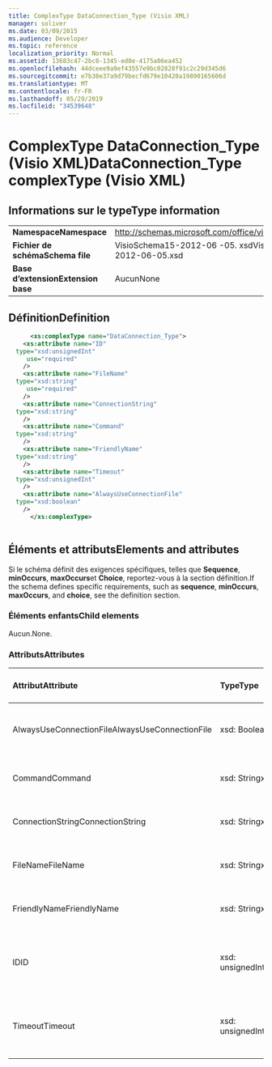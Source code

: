 ```yaml
---
title: ComplexType DataConnection_Type (Visio XML)
manager: soliver
ms.date: 03/09/2015
ms.audience: Developer
ms.topic: reference
localization_priority: Normal
ms.assetid: 13683c47-2bc8-1345-ed0e-4175a06ea452
ms.openlocfilehash: 44dceee9a9ef43557e9bc02828f91c2c29d345d6
ms.sourcegitcommit: e7b38e37a9d79becfd679e10420a19890165606d
ms.translationtype: MT
ms.contentlocale: fr-FR
ms.lasthandoff: 05/29/2019
ms.locfileid: "34539648"
---
```

# <a name="dataconnectiontype-complextype-visio-xml"></a><span data-ttu-id="e9f6d-102">ComplexType DataConnection_Type (Visio XML)</span><span class="sxs-lookup"><span data-stu-id="e9f6d-102">DataConnection_Type complexType (Visio XML)</span></span>

## <a name="type-information"></a><span data-ttu-id="e9f6d-103">Informations sur le type</span><span class="sxs-lookup"><span data-stu-id="e9f6d-103">Type information</span></span>

|||
|:-----|:-----|
|<span data-ttu-id="e9f6d-104">**Namespace**</span><span class="sxs-lookup"><span data-stu-id="e9f6d-104">**Namespace**</span></span> <br/> |http://schemas.microsoft.com/office/visio/2011/1/core  <br/> |
|<span data-ttu-id="e9f6d-105">**Fichier de schéma**</span><span class="sxs-lookup"><span data-stu-id="e9f6d-105">**Schema file**</span></span> <br/> |<span data-ttu-id="e9f6d-106">VisioSchema15-2012-06 -05. xsd</span><span class="sxs-lookup"><span data-stu-id="e9f6d-106">VisioSchema15-2012-06-05.xsd</span></span>  <br/> |
|<span data-ttu-id="e9f6d-107">**Base d’extension**</span><span class="sxs-lookup"><span data-stu-id="e9f6d-107">**Extension base**</span></span> <br/> |<span data-ttu-id="e9f6d-108">Aucun</span><span class="sxs-lookup"><span data-stu-id="e9f6d-108">None</span></span>  <br/> |
   
## <a name="definition"></a><span data-ttu-id="e9f6d-109">Définition</span><span class="sxs-lookup"><span data-stu-id="e9f6d-109">Definition</span></span>

```XML
      <xs:complexType name="DataConnection_Type">
    <xs:attribute name="ID"
  type="xsd:unsignedInt"
     use="required"
    />
    <xs:attribute name="FileName"
  type="xsd:string"
     use="required"
    />
    <xs:attribute name="ConnectionString"
  type="xsd:string"
    />
    <xs:attribute name="Command"
  type="xsd:string"
    />
    <xs:attribute name="FriendlyName"
  type="xsd:string"
    />
    <xs:attribute name="Timeout"
  type="xsd:unsignedInt"
    />
    <xs:attribute name="AlwaysUseConnectionFile"
  type="xsd:boolean"
    />
      </xs:complexType>
      
```

## <a name="elements-and-attributes"></a><span data-ttu-id="e9f6d-110">Éléments et attributs</span><span class="sxs-lookup"><span data-stu-id="e9f6d-110">Elements and attributes</span></span>

<span data-ttu-id="e9f6d-111">Si le schéma définit des exigences spécifiques, telles que **Sequence**, **minOccurs**, **maxOccurs**et **Choice**, reportez-vous à la section définition.</span><span class="sxs-lookup"><span data-stu-id="e9f6d-111">If the schema defines specific requirements, such as **sequence**, **minOccurs**, **maxOccurs**, and **choice**, see the definition section.</span></span> 
  
### <a name="child-elements"></a><span data-ttu-id="e9f6d-112">Éléments enfants</span><span class="sxs-lookup"><span data-stu-id="e9f6d-112">Child elements</span></span>

<span data-ttu-id="e9f6d-113">Aucun.</span><span class="sxs-lookup"><span data-stu-id="e9f6d-113">None.</span></span>
  
### <a name="attributes"></a><span data-ttu-id="e9f6d-114">Attributs</span><span class="sxs-lookup"><span data-stu-id="e9f6d-114">Attributes</span></span>

|<span data-ttu-id="e9f6d-115">**Attribut**</span><span class="sxs-lookup"><span data-stu-id="e9f6d-115">**Attribute**</span></span>|<span data-ttu-id="e9f6d-116">**Type**</span><span class="sxs-lookup"><span data-stu-id="e9f6d-116">**Type**</span></span>|<span data-ttu-id="e9f6d-117">**Obligatoire**</span><span class="sxs-lookup"><span data-stu-id="e9f6d-117">**Required**</span></span>|<span data-ttu-id="e9f6d-118">**Description**</span><span class="sxs-lookup"><span data-stu-id="e9f6d-118">**Description**</span></span>|<span data-ttu-id="e9f6d-119">**Valeurs possibles**</span><span class="sxs-lookup"><span data-stu-id="e9f6d-119">**Possible values**</span></span>|
|:-----|:-----|:-----|:-----|:-----|
|<span data-ttu-id="e9f6d-120">AlwaysUseConnectionFile</span><span class="sxs-lookup"><span data-stu-id="e9f6d-120">AlwaysUseConnectionFile</span></span>  <br/> |<span data-ttu-id="e9f6d-121">xsd: Boolean</span><span class="sxs-lookup"><span data-stu-id="e9f6d-121">xsd:boolean</span></span>  <br/> |<span data-ttu-id="e9f6d-122">facultatif</span><span class="sxs-lookup"><span data-stu-id="e9f6d-122">optional</span></span>  <br/> ||<span data-ttu-id="e9f6d-123">Valeurs du type xsd: Boolean.</span><span class="sxs-lookup"><span data-stu-id="e9f6d-123">Values of the xsd:boolean type.</span></span>  <br/> |
|<span data-ttu-id="e9f6d-124">Command</span><span class="sxs-lookup"><span data-stu-id="e9f6d-124">Command</span></span>  <br/> |<span data-ttu-id="e9f6d-125">xsd: String</span><span class="sxs-lookup"><span data-stu-id="e9f6d-125">xsd:string</span></span>  <br/> |<span data-ttu-id="e9f6d-126">facultatif</span><span class="sxs-lookup"><span data-stu-id="e9f6d-126">optional</span></span>  <br/> ||<span data-ttu-id="e9f6d-127">Valeurs du type xsd: String.</span><span class="sxs-lookup"><span data-stu-id="e9f6d-127">Values of the xsd:string type.</span></span>  <br/> |
|<span data-ttu-id="e9f6d-128">ConnectionString</span><span class="sxs-lookup"><span data-stu-id="e9f6d-128">ConnectionString</span></span>  <br/> |<span data-ttu-id="e9f6d-129">xsd: String</span><span class="sxs-lookup"><span data-stu-id="e9f6d-129">xsd:string</span></span>  <br/> |<span data-ttu-id="e9f6d-130">facultatif</span><span class="sxs-lookup"><span data-stu-id="e9f6d-130">optional</span></span>  <br/> ||<span data-ttu-id="e9f6d-131">Valeurs du type xsd: String.</span><span class="sxs-lookup"><span data-stu-id="e9f6d-131">Values of the xsd:string type.</span></span>  <br/> |
|<span data-ttu-id="e9f6d-132">FileName</span><span class="sxs-lookup"><span data-stu-id="e9f6d-132">FileName</span></span>  <br/> |<span data-ttu-id="e9f6d-133">xsd: String</span><span class="sxs-lookup"><span data-stu-id="e9f6d-133">xsd:string</span></span>  <br/> |<span data-ttu-id="e9f6d-134">obligatoire</span><span class="sxs-lookup"><span data-stu-id="e9f6d-134">required</span></span>  <br/> ||<span data-ttu-id="e9f6d-135">Valeurs du type xsd: String.</span><span class="sxs-lookup"><span data-stu-id="e9f6d-135">Values of the xsd:string type.</span></span>  <br/> |
|<span data-ttu-id="e9f6d-136">FriendlyName</span><span class="sxs-lookup"><span data-stu-id="e9f6d-136">FriendlyName</span></span>  <br/> |<span data-ttu-id="e9f6d-137">xsd: String</span><span class="sxs-lookup"><span data-stu-id="e9f6d-137">xsd:string</span></span>  <br/> |<span data-ttu-id="e9f6d-138">facultatif</span><span class="sxs-lookup"><span data-stu-id="e9f6d-138">optional</span></span>  <br/> ||<span data-ttu-id="e9f6d-139">Valeurs du type xsd: String.</span><span class="sxs-lookup"><span data-stu-id="e9f6d-139">Values of the xsd:string type.</span></span>  <br/> |
|<span data-ttu-id="e9f6d-140">ID</span><span class="sxs-lookup"><span data-stu-id="e9f6d-140">ID</span></span>  <br/> |<span data-ttu-id="e9f6d-141">xsd: unsignedInt</span><span class="sxs-lookup"><span data-stu-id="e9f6d-141">xsd:unsignedInt</span></span>  <br/> |<span data-ttu-id="e9f6d-142">obligatoire</span><span class="sxs-lookup"><span data-stu-id="e9f6d-142">required</span></span>  <br/> ||<span data-ttu-id="e9f6d-143">Valeurs du type xsd: unsignedInt.</span><span class="sxs-lookup"><span data-stu-id="e9f6d-143">Values of the xsd:unsignedInt type.</span></span>  <br/> |
|<span data-ttu-id="e9f6d-144">Timeout</span><span class="sxs-lookup"><span data-stu-id="e9f6d-144">Timeout</span></span>  <br/> |<span data-ttu-id="e9f6d-145">xsd: unsignedInt</span><span class="sxs-lookup"><span data-stu-id="e9f6d-145">xsd:unsignedInt</span></span>  <br/> |<span data-ttu-id="e9f6d-146">facultatif</span><span class="sxs-lookup"><span data-stu-id="e9f6d-146">optional</span></span>  <br/> ||<span data-ttu-id="e9f6d-147">Valeurs du type xsd: unsignedInt.</span><span class="sxs-lookup"><span data-stu-id="e9f6d-147">Values of the xsd:unsignedInt type.</span></span>  <br/> |
   

